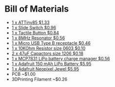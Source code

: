 # Bill of Materials

* [1 x ATTiny85 $1.33](http://www.mouser.com/Search/ProductDetail.aspx?R=ATTINY85-20SUvirtualkey55660000virtualkey556-ATTINY85-20SU)
* [1 x Slide Switch $0.96](http://www.mouser.com/Search/ProductDetail.aspx?R=SK-12C0405-SG_1.5_RTvirtualkey61110000virtualkey611-SK12C0405SG1.5RT)
* [1 x Tactile Button $0.84](http://www.mouser.com/Search/ProductDetail.aspx?R=SKRPADE010virtualkey68800000virtualkey688-SKRPAD)
* [1 x 8MHz Resonator $0.56](http://www.mouser.com/Search/ProductDetail.aspx?R=PBRV8.00MR50Y000virtualkey58110000virtualkey581-PBRV8.00MR50Y000)
* [1 x Micro USB Type B receptacle $0.46](http://www.mouser.com/Search/ProductDetail.aspx?R=10118192-0001LFvirtualkey64910000virtualkey649-10118192-0001LF)
* [1 x 10KOhm Resistor size 0603 $0.10](http://www.mouser.com/Search/ProductDetail.aspx?R=SG73S1JTTD103Jvirtualkey66000000virtualkey660-SG73S1JTTD103J)
* [2 x 47uF Capactors size 1206 $0.18](http://www.mouser.com/Search/ProductDetail.aspx?R=F930J476MAAvirtualkey58110000virtualkey647-F930J476MAA)
* [1 x MCP7831 LiPo battery charge manager $0.56](http://www.mouser.com/Search/ProductDetail.aspx?R=MCP73831T-3ACI%2fOTvirtualkey57940000virtualkey579-MCP73831T-3ACIOT)
* [1 x Adafruit 150 mAh LiPo Battery $5.95](https://www.adafruit.com/product/1317)
* [1 x Adafruit Neopixel Jewel $5.95](https://www.adafruit.com/product/2226)
* PCB ~$1.00
* 3DPrinting Filament ~$0.26
